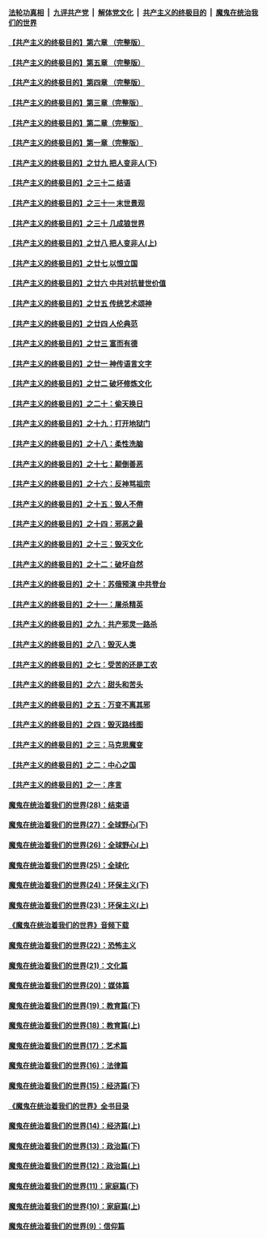 ####  [法轮功真相](../../../../basic/blob/master/README.md?t=06052231) &nbsp;|&nbsp; [九评共产党](../../../../9ping.md/blob/master/README.md?t=06052231) &nbsp;|&nbsp; [解体党文化](../../../../jtdwh.md/blob/master/README.md?t=06052231)  &nbsp;|&nbsp; [共产主义的终极目的](../../../../gczydzjmd.md/blob/master/README.md?t=06052231) &nbsp;|&nbsp; [魔鬼在统治我们的世界](../../../../mgztzwmdsj.md/blob/master/README.md?t=06052231) 

#### [【共产主义的终极目的】第六章 （完整版）](../pages/nsc422/n11428913.md?t=06052231) 

#### [【共产主义的终极目的】第五章 （完整版）](../pages/nsc422/n11428912.md?t=06052231) 

#### [【共产主义的终极目的】第四章 （完整版）](../pages/nsc422/n11428907.md?t=06052231) 

#### [【共产主义的终极目的】第三章（完整版）](../pages/nsc422/n11428848.md?t=06052231) 

#### [【共产主义的终极目的】第二章（完整版）](../pages/nsc422/n11428831.md?t=06052231) 

#### [【共产主义的终极目的】第一章（完整版）](../pages/nsc422/n11417651.md?t=06052231) 

#### [【共产主义的终极目的】之廿九 把人变非人(下)](../pages/nsc422/n11344140.md?t=06052231) 

#### [【共产主义的终极目的】之三十二 结语](../pages/nsc422/n11360535.md?t=06052231) 

#### [【共产主义的终极目的】之三十一 末世景观](../pages/nsc422/n11351129.md?t=06052231) 

#### [【共产主义的终极目的】之三十 几成狼世界](../pages/nsc422/n11348280.md?t=06052231) 

#### [【共产主义的终极目的】之廿八 把人变非人(上)](../pages/nsc422/n11340492.md?t=06052231) 

#### [【共产主义的终极目的】之廿七 以恨立国](../pages/nsc422/n11336944.md?t=06052231) 

#### [【共产主义的终极目的】之廿六 中共对抗普世价值](../pages/nsc422/n11324785.md?t=06052231) 

#### [【共产主义的终极目的】之廿五 传统艺术颂神](../pages/nsc422/n11296396.md?t=06052231) 

#### [【共产主义的终极目的】之廿四 人伦典范](../pages/nsc422/n11296397.md?t=06052231) 

#### [【共产主义的终极目的】之廿三 富而有德](../pages/nsc422/n11283598.md?t=06052231) 

#### [【共产主义的终极目的】之廿一 神传语言文字](../pages/nsc422/n11263265.md?t=06052231) 

#### [【共产主义的终极目的】之廿二 破坏修炼文化](../pages/nsc422/n11245728.md?t=06052231) 

#### [【共产主义的终极目的】之二十：偷天换日](../pages/nsc422/n11238846.md?t=06052231) 

#### [【共产主义的终极目的】之十九：打开地狱门](../pages/nsc422/n11206376.md?t=06052231) 

#### [【共产主义的终极目的】之十八：柔性洗脑](../pages/nsc422/n11199994.md?t=06052231) 

#### [【共产主义的终极目的】之十七：颠倒善恶](../pages/nsc422/n11179782.md?t=06052231) 

#### [【共产主义的终极目的】之十六：反神骂祖宗](../pages/nsc422/n11166798.md?t=06052231) 

#### [【共产主义的终极目的】之十五：毁人不倦](../pages/nsc422/n11166792.md?t=06052231) 

#### [【共产主义的终极目的】之十四：邪恶之最](../pages/nsc422/n11150249.md?t=06052231) 

#### [【共产主义的终极目的】之十三：毁灭文化](../pages/nsc422/n11135227.md?t=06052231) 

#### [【共产主义的终极目的】之十二：破坏自然](../pages/nsc422/n11135214.md?t=06052231) 

#### [【共产主义的终极目的】之十：苏俄预演 中共登台](../pages/nsc422/n11118424.md?t=06052231) 

#### [【共产主义的终极目的】之十一：屠杀精英](../pages/nsc422/n11118442.md?t=06052231) 

#### [【共产主义的终极目的】之九：共产邪灵一路杀](../pages/nsc422/n11114139.md?t=06052231) 

#### [【共产主义的终极目的】之八：毁灭人类](../pages/nsc422/n11108503.md?t=06052231) 

#### [【共产主义的终极目的】之七：受苦的还是工农](../pages/nsc422/n11101809.md?t=06052231) 

#### [【共产主义的终极目的】之六：甜头和苦头](../pages/nsc422/n11096971.md?t=06052231) 

#### [【共产主义的终极目的】之五：万变不离其邪](../pages/nsc422/n11091285.md?t=06052231) 

#### [【共产主义的终极目的】之四：毁灭路线图](../pages/nsc422/n11086284.md?t=06052231) 

#### [【共产主义的终极目的】之三：马克思魔变](../pages/nsc422/n11061941.md?t=06052231) 

#### [【共产主义的终极目的】之二：中心之国](../pages/nsc422/n11047728.md?t=06052231) 

#### [【共产主义的终极目的】之一：序言](../pages/nsc422/n11086077.md?t=06052231) 

#### [魔鬼在统治着我们的世界(28)：结束语](../pages/nsc422/n10936246.md?t=06052231) 

#### [魔鬼在统治着我们的世界(27)：全球野心(下)](../pages/nsc422/n10928319.md?t=06052231) 

#### [魔鬼在统治着我们的世界(26)：全球野心(上)](../pages/nsc422/n10900318.md?t=06052231) 

#### [魔鬼在统治着我们的世界(25)：全球化](../pages/nsc422/n10788205.md?t=06052231) 

#### [魔鬼在统治着我们的世界(24)：环保主义(下)](../pages/nsc422/n10695307.md?t=06052231) 

#### [魔鬼在统治着我们的世界(23)：环保主义(上)](../pages/nsc422/n10688613.md?t=06052231) 

#### [《魔鬼在统治着我们的世界》音频下载](../pages/nsc422/n10635553.md?t=06052231) 

#### [魔鬼在统治着我们的世界(22)：恐怖主义](../pages/nsc422/n10614727.md?t=06052231) 

#### [魔鬼在统治着我们的世界(21)：文化篇](../pages/nsc422/n10597706.md?t=06052231) 

#### [魔鬼在统治着我们的世界(20)：媒体篇](../pages/nsc422/n10586579.md?t=06052231) 

#### [魔鬼在统治着我们的世界(19)：教育篇(下)](../pages/nsc422/n10564808.md?t=06052231) 

#### [魔鬼在统治着我们的世界(18)：教育篇(上)](../pages/nsc422/n10526970.md?t=06052231) 

#### [魔鬼在统治着我们的世界(17)：艺术篇](../pages/nsc422/n10499093.md?t=06052231) 

#### [魔鬼在统治着我们的世界(16)：法律篇](../pages/nsc422/n10485969.md?t=06052231) 

#### [魔鬼在统治着我们的世界(15)：经济篇(下)](../pages/nsc422/n10469975.md?t=06052231) 

#### [《魔鬼在统治着我们的世界》全书目录](../pages/nsc422/n10464261.md?t=06052231) 

#### [魔鬼在统治着我们的世界(14)：经济篇(上)](../pages/nsc422/n10457370.md?t=06052231) 

#### [魔鬼在统治着我们的世界(13)：政治篇(下)](../pages/nsc422/n10448270.md?t=06052231) 

#### [魔鬼在统治着我们的世界(12)：政治篇(上)](../pages/nsc422/n10444576.md?t=06052231) 

#### [魔鬼在统治着我们的世界(11)：家庭篇(下)](../pages/nsc422/n10440961.md?t=06052231) 

#### [魔鬼在统治着我们的世界(10)：家庭篇(上)](../pages/nsc422/n10435448.md?t=06052231) 

#### [魔鬼在统治着我们的世界(9)：信仰篇](../pages/nsc422/n10432159.md?t=06052231) 

